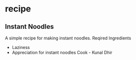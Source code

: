 # recipe
## Instant Noodles
A simple recipe for making instant noodles.
Reqired Ingredients 
- Laziness
- Appreciation for instant noodles
Cook - Kunal Dhir
